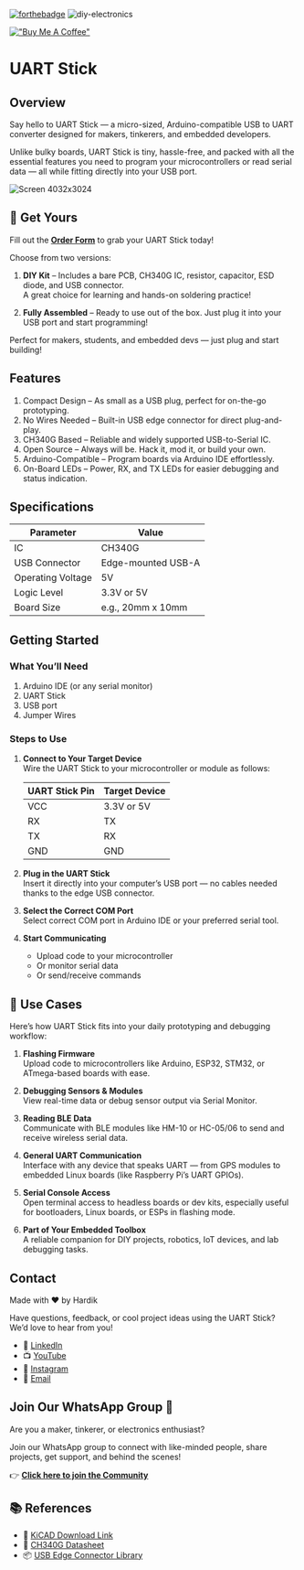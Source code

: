 



<!-- [![IMAGE ALT TEXT HERE](https://img.youtube.com/vi/YTt_m9mckV0/0.jpg)](https://www.youtube.com/watch?v=YTt_m9mckV0) -->

[![forthebadge](https://forthebadge.com/images/badges/built-with-love.svg)](https://forthebadge.com)
![diy-electronics](https://github.com/user-attachments/assets/eb3654f7-2827-4576-af1b-261f304a3b02)


<be>

[!["Buy Me A Coffee"](https://www.buymeacoffee.com/assets/img/custom_images/orange_img.png)](https://buymeacoffee.com/hardikseth)


# UART Stick 

<!-- ## 📌 Table of Contents

- [Overview](#-overview)
- [Features](#-features)
- [Specifications](#-specifications)
- [Getting Started](#-getting-started)
- [Use Cases](#-use-cases)
- [Installation](#-installation)
- [Repository Structure](#-repository-structure)
- [License](#-license)
- [Buy or Build](#-buy-or-build)
- [Contributing](#-contributing)
- [Contact](#-contact) -->




## Overview

Say hello to UART Stick — a micro-sized, Arduino-compatible USB to UART converter designed for makers, tinkerers, and embedded developers.

Unlike bulky boards, UART Stick is tiny, hassle-free, and packed with all the essential features you need to program your microcontrollers or read serial data — all while fitting directly into your USB port.

<!-- ![IMG_6009](https://github.com/user-attachments/assets/4426eec0-49e4-4b4b-a8c7-a0a5a33d2cde) -->

![Screen 4032x3024](https://github.com/user-attachments/assets/0c403824-ee08-4852-9067-47b445a0088c)



## 🛒 Get Yours 

Fill out the [**Order Form**](#) to grab your UART Stick today!

<!-- Choose from two versions via our [**Order Form**](#): -->

Choose from two versions:

1. **DIY Kit** – Includes a bare PCB, CH340G IC, resistor, capacitor, ESD diode, and USB connector.  
  A great choice for learning and hands-on soldering practice!

2. **Fully Assembled** – Ready to use out of the box. Just plug it into your USB port and start programming!

Perfect for makers, students, and embedded devs — just plug and start building!




## Features

1. Compact Design – As small as a USB plug, perfect for on-the-go prototyping.
2. No Wires Needed – Built-in USB edge connector for direct plug-and-play.
3. CH340G Based – Reliable and widely supported USB-to-Serial IC.
4.  Open Source – Always will be. Hack it, mod it, or build your own.
5. Arduino-Compatible – Program boards via Arduino IDE effortlessly.
6. On-Board LEDs – Power, RX, and TX LEDs for easier debugging and status indication. 



## Specifications 

| Parameter        | Value                     |
|------------------|---------------------------|
| IC               | CH340G                    |
| USB Connector    | Edge-mounted USB-A        |
| Operating Voltage| 5V                        |
| Logic Level      | 3.3V or 5V                |
| Board Size       | e.g., 20mm x 10mm         |


## Getting Started

### What You’ll Need

1. Arduino IDE (or any serial monitor)
2. UART Stick
3. USB port
4. Jumper Wires

### Steps to Use

1. **Connect to Your Target Device**  
   Wire the UART Stick to your microcontroller or module as follows:

   | UART Stick Pin | Target Device     |
   |----------------|-------------------|
   | VCC            | 3.3V or 5V        |
   | RX             | TX                |
   | TX             | RX                |
   | GND            | GND               |

2. **Plug in the UART Stick**  
   Insert it directly into your computer’s USB port — no cables needed thanks to the edge USB connector.  

3. **Select the Correct COM Port**  
   Select correct COM port in Arduino IDE or your preferred serial tool.

4. **Start Communicating**

    - Upload code to your microcontroller
    - Or monitor serial data
    - Or send/receive commands



## 🔧 Use Cases

Here’s how UART Stick fits into your daily prototyping and debugging workflow:

1. **Flashing Firmware**  
  Upload code to microcontrollers like Arduino, ESP32, STM32, or ATmega-based boards with ease.

2. **Debugging Sensors & Modules**  
  View real-time data or debug sensor output via Serial Monitor.

3. **Reading BLE Data**  
  Communicate with BLE modules like HM-10 or HC-05/06 to send and receive wireless serial data.

4. **General UART Communication**  
  Interface with any device that speaks UART — from GPS modules to embedded Linux boards (like Raspberry Pi’s UART GPIOs).

5. **Serial Console Access**  
  Open terminal access to headless boards or dev kits, especially useful for bootloaders, Linux boards, or ESPs in flashing mode.

6. **Part of Your Embedded Toolbox**  
  A reliable companion for DIY projects, robotics, IoT devices, and lab debugging tasks.








## Contact

Made with ❤️ by Hardik

Have questions, feedback, or cool project ideas using the UART Stick?  
We’d love to hear from you!


- 💼 [LinkedIn](https://www.linkedin.com/in/hardik-seth-8687b7201) 
- 📺 [YouTube](https://www.youtube.com/@DIYwithHardik) 
- 📸 [Instagram](https://www.instagram.com/diywithhardik/) 
- 📧 [Email](mailto:hardikseth1975@gmail.com)


## Join Our WhatsApp Group 💬

Are you a maker, tinkerer, or electronics enthusiast?

Join our WhatsApp group to connect with like-minded people, share projects, get support, and behind the scenes!

👉 [**Click here to join the Community**](https://chat.whatsapp.com/JCH8m2oZNCG9Hrr31iBuLr)

## 📚 References

- 📄 [KiCAD Download Link](https://www.kicad.org/download/)  
- 📄 [CH340G Datasheet](https://static.efetividade.net/img/ch340g-datasheet-34852.pdf)   
- 📦 [USB Edge Connector Library](https://github.com/vasya-zh/PCB-Edge-USB-connector-KiCad-library)
